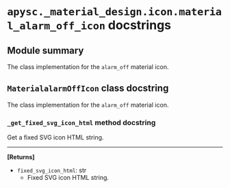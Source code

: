 # `apysc._material_design.icon.material_alarm_off_icon` docstrings

## Module summary

The class implementation for the `alarm_off` material icon.

## `MaterialalarmOffIcon` class docstring

The class implementation for the `alarm_off` material icon.

### `_get_fixed_svg_icon_html` method docstring

Get a fixed SVG icon HTML string.<hr>

**[Returns]**

- `fixed_svg_icon_html`: str
  - Fixed SVG icon HTML string.